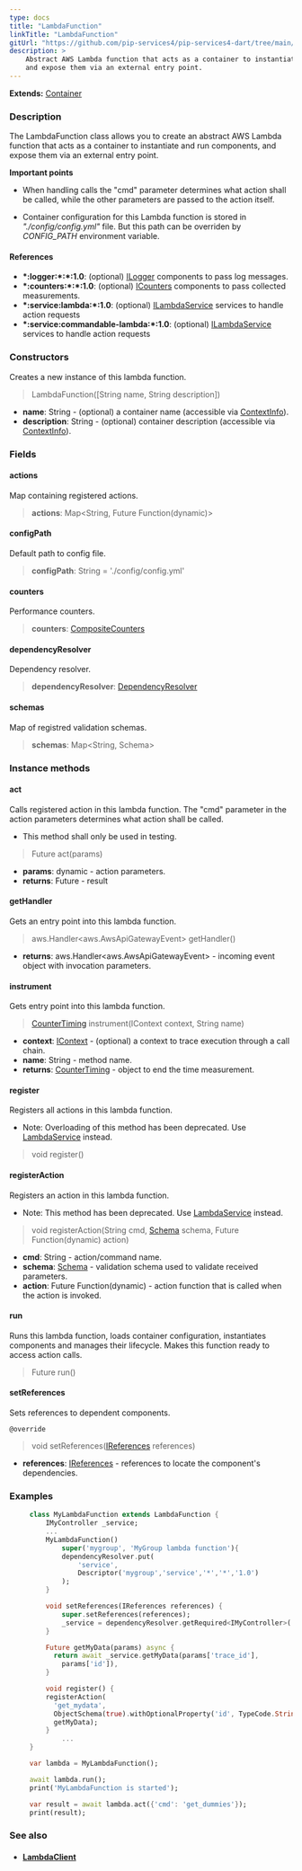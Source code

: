 ```yaml
---
type: docs
title: "LambdaFunction"
linkTitle: "LambdaFunction"
gitUrl: "https://github.com/pip-services4/pip-services4-dart/tree/main/pip-services4-aws-dart"
description: >
    Abstract AWS Lambda function that acts as a container to instantiate and run components, 
    and expose them via an external entry point. 
---
```


**Extends:** [Container](../../../container/containers/container)

### Description
The LambdaFunction class allows you to create an abstract AWS Lambda function that acts as a container to instantiate and run components, and expose them via an external entry point.

**Important points**

- When handling calls the "cmd" parameter determines what action shall be called, while the other parameters are passed to the action itself.

- Container configuration for this Lambda function is stored in *"./config/config.yml"* file. But this path can be overriden by *CONFIG_PATH* environment variable.


#### References
- **\*:logger:\*:\*:1.0**: (optional) [ILogger](../../../observability/log/ilogger) components to pass log messages.
- **\*:counters:\*:\*:1.0**: (optional) [ICounters](../../../observability/count/icounters) components to pass collected measurements.
- **\*:service:lambda:\*:1.0**: (optional) [ILambdaService](../../controllers/ilambda_service) services to handle action requests
- **\*:service:commandable-lambda:\*:1.0**: (optional) [ILambdaService](../../controllers/ilambda_service) services to handle action requests

### Constructors
Creates a new instance of this lambda function.

> LambdaFunction([String name, String description])

- **name**: String - (optional) a container name (accessible via [ContextInfo](../../../components/context/context_info)).
- **description**: String - (optional) container description (accessible via [ContextInfo](../../../components/context/context_info)).

### Fields

<span class="hide-title-link">

#### actions
Map containing registered actions.
>  **actions**: Map\<String, Future Function(dynamic)\>

#### configPath
Default path to config file.
>  **configPath**: String = './config/config.yml'

#### counters
Performance counters.
>  **counters**: [CompositeCounters](../../../observability/count/composite_counters)

#### dependencyResolver
Dependency resolver.
>  **dependencyResolver**: [DependencyResolver](../../../components/refer/dependency_resolver)

#### schemas
Map of registred validation schemas.
>  **schemas**: Map\<String, Schema\>


</span>


### Instance methods

#### act
Calls registered action in this lambda function.
The "cmd" parameter in the action parameters determines
what action shall be called.

- This method shall only be used in testing.

> Future act(params)

- **params**: dynamic - action parameters.
- **returns**: Future - result


#### getHandler
Gets an entry point into this lambda function.

> aws.Handler\<aws.AwsApiGatewayEvent\> getHandler() 

- **returns**: aws.Handler\<aws.AwsApiGatewayEvent\> - incoming event object with invocation parameters.

#### instrument
Gets entry point into this lambda function.

>  [CounterTiming](../../../observability/count/counter_timing) instrument(IContext context, String name)

- **context**: [IContext](../../../components/context/icontext) - (optional) a context to trace execution through a call chain.
- **name**: String - method name.
- **returns**: [CounterTiming](../../../observability/count/counter_timing) - object to end the time measurement.


#### register
Registers all actions in this lambda function.

- Note: Overloading of this method has been deprecated. Use [LambdaService](../../controllers/lambda_controller) instead.

>  void register()


#### registerAction
Registers an action in this lambda function.
 
- Note: This method has been deprecated. Use [LambdaService](../../services/lambda_service) instead.

> void registerAction(String cmd, [Schema](../../../data/validate/schema) schema, Future Function(dynamic) action)

- **cmd**: String - action/command name.
- **schema**: [Schema](../../../data/validate/schema) - validation schema used to validate received parameters.
- **action**: Future Function(dynamic) - action function that is called when the action is invoked.


#### run
Runs this lambda function, loads container configuration,
instantiates components and manages their lifecycle.
Makes this function ready to access action calls.

> Future run()


#### setReferences
Sets references to dependent components.

`@override`
> void setReferences([IReferences](../../../components/refer/ireferences) references)

- **references**: [IReferences](../../../components/refer/ireferences) - references to locate the component's dependencies.



### Examples

```dart
     class MyLambdaFunction extends LambdaFunction {
         IMyController _service;
         ...
         MyLambdaFunction()
             super('mygroup', 'MyGroup lambda function'){
             dependencyResolver.put(
                 'service',
                 Descriptor('mygroup','service','*','*','1.0')
             );
         }

         void setReferences(IReferences references) {
             super.setReferences(references);
             _service = dependencyResolver.getRequired<IMyController>('service');
         }

         Future getMyData(params) async {
           return await _service.getMyData(params['trace_id'],
             params['id']),
         }

         void register() {
         registerAction(
           'get_mydata',
           ObjectSchema(true).withOptionalProperty('id', TypeCode.String),
           getMyData);
         }
             ...
     }

     var lambda = MyLambdaFunction();

     await lambda.run();
     print('MyLambdaFunction is started');

     var result = await lambda.act({'cmd': 'get_dummies'});
     print(result);
```

### See also
- #### [LambdaClient](../../clients/lambda_client)
